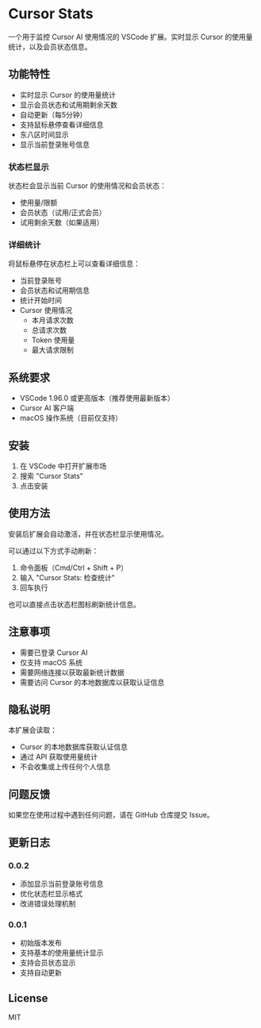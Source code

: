 # Cursor Stats

一个用于监控 Cursor AI 使用情况的 VSCode 扩展。实时显示 Cursor 的使用量统计，以及会员状态信息。

## 功能特性

- 实时显示 Cursor 的使用量统计
- 显示会员状态和试用期剩余天数
- 自动更新（每5分钟）
- 支持鼠标悬停查看详细信息
- 东八区时间显示
- 显示当前登录账号信息

### 状态栏显示
状态栏会显示当前 Cursor 的使用情况和会员状态：
- 使用量/限额
- 会员状态（试用/正式会员）
- 试用剩余天数（如果适用）

### 详细统计
将鼠标悬停在状态栏上可以查看详细信息：
- 当前登录账号
- 会员状态和试用期信息
- 统计开始时间
- Cursor 使用情况
  - 本月请求次数
  - 总请求次数
  - Token 使用量
  - 最大请求限制

## 系统要求

- VSCode 1.96.0 或更高版本（推荐使用最新版本）
- Cursor AI 客户端
- macOS 操作系统（目前仅支持）

## 安装

1. 在 VSCode 中打开扩展市场
2. 搜索 "Cursor Stats"
3. 点击安装

## 使用方法

安装后扩展会自动激活，并在状态栏显示使用情况。

可以通过以下方式手动刷新：
1. 命令面板（Cmd/Ctrl + Shift + P）
2. 输入 "Cursor Stats: 检查统计"
3. 回车执行

也可以直接点击状态栏图标刷新统计信息。

## 注意事项

- 需要已登录 Cursor AI
- 仅支持 macOS 系统
- 需要网络连接以获取最新统计数据
- 需要访问 Cursor 的本地数据库以获取认证信息

## 隐私说明

本扩展会读取：
- Cursor 的本地数据库获取认证信息
- 通过 API 获取使用量统计
- 不会收集或上传任何个人信息

## 问题反馈

如果您在使用过程中遇到任何问题，请在 GitHub 仓库提交 Issue。

## 更新日志

### 0.0.2
- 添加显示当前登录账号信息
- 优化状态栏显示格式
- 改进错误处理机制

### 0.0.1
- 初始版本发布
- 支持基本的使用量统计显示
- 支持会员状态显示
- 支持自动更新

## License

MIT
